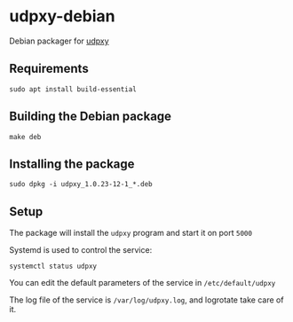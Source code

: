 # udpxy-debian

Debian packager for [udpxy](http://www.udpxy.com/)

## Requirements

    sudo apt install build-essential

## Building the Debian package

    make deb

## Installing the package

    sudo dpkg -i udpxy_1.0.23-12-1_*.deb
    
## Setup

The package will install the `udpxy` program and start it on port `5000`

Systemd is used to control the service:

    systemctl status udpxy

You can edit the default parameters of the service in `/etc/default/udpxy`

The log file of the service is `/var/log/udpxy.log`, and logrotate take care of it.
